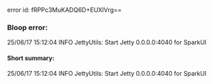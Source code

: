 error id: fRPPc3MuKADQ6D+EUXlVrg==
### Bloop error:

25/06/17 15:12:04 INFO JettyUtils: Start Jetty 0.0.0.0:4040 for SparkUI
#### Short summary: 

25/06/17 15:12:04 INFO JettyUtils: Start Jetty 0.0.0.0:4040 for SparkUI